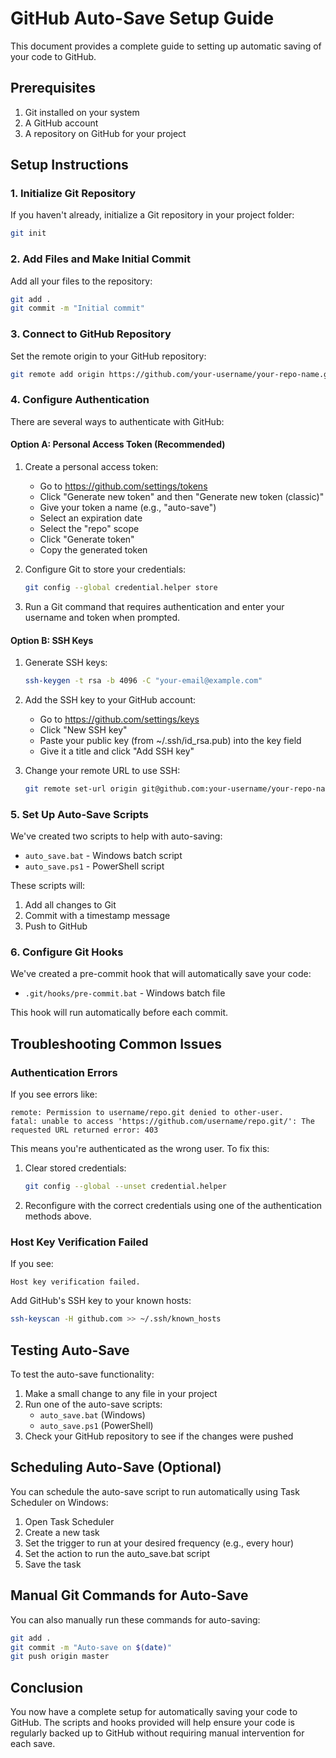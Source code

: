 # GitHub Auto-Save Setup Guide

This document provides a complete guide to setting up automatic saving of your code to GitHub.

## Prerequisites

1. Git installed on your system
2. A GitHub account
3. A repository on GitHub for your project

## Setup Instructions

### 1. Initialize Git Repository

If you haven't already, initialize a Git repository in your project folder:

```bash
git init
```

### 2. Add Files and Make Initial Commit

Add all your files to the repository:

```bash
git add .
git commit -m "Initial commit"
```

### 3. Connect to GitHub Repository

Set the remote origin to your GitHub repository:

```bash
git remote add origin https://github.com/your-username/your-repo-name.git
```

### 4. Configure Authentication

There are several ways to authenticate with GitHub:

#### Option A: Personal Access Token (Recommended)

1. Create a personal access token:
   - Go to https://github.com/settings/tokens
   - Click "Generate new token" and then "Generate new token (classic)"
   - Give your token a name (e.g., "auto-save")
   - Select an expiration date
   - Select the "repo" scope
   - Click "Generate token"
   - Copy the generated token

2. Configure Git to store your credentials:
   ```bash
   git config --global credential.helper store
   ```

3. Run a Git command that requires authentication and enter your username and token when prompted.

#### Option B: SSH Keys

1. Generate SSH keys:
   ```bash
   ssh-keygen -t rsa -b 4096 -C "your-email@example.com"
   ```

2. Add the SSH key to your GitHub account:
   - Go to https://github.com/settings/keys
   - Click "New SSH key"
   - Paste your public key (from ~/.ssh/id_rsa.pub) into the key field
   - Give it a title and click "Add SSH key"

3. Change your remote URL to use SSH:
   ```bash
   git remote set-url origin git@github.com:your-username/your-repo-name.git
   ```

### 5. Set Up Auto-Save Scripts

We've created two scripts to help with auto-saving:

- `auto_save.bat` - Windows batch script
- `auto_save.ps1` - PowerShell script

These scripts will:
1. Add all changes to Git
2. Commit with a timestamp message
3. Push to GitHub

### 6. Configure Git Hooks

We've created a pre-commit hook that will automatically save your code:

- `.git/hooks/pre-commit.bat` - Windows batch file

This hook will run automatically before each commit.

## Troubleshooting Common Issues

### Authentication Errors

If you see errors like:
```
remote: Permission to username/repo.git denied to other-user.
fatal: unable to access 'https://github.com/username/repo.git/': The requested URL returned error: 403
```

This means you're authenticated as the wrong user. To fix this:

1. Clear stored credentials:
   ```bash
   git config --global --unset credential.helper
   ```

2. Reconfigure with the correct credentials using one of the authentication methods above.

### Host Key Verification Failed

If you see:
```
Host key verification failed.
```

Add GitHub's SSH key to your known hosts:
```bash
ssh-keyscan -H github.com >> ~/.ssh/known_hosts
```

## Testing Auto-Save

To test the auto-save functionality:

1. Make a small change to any file in your project
2. Run one of the auto-save scripts:
   - `auto_save.bat` (Windows)
   - `auto_save.ps1` (PowerShell)
3. Check your GitHub repository to see if the changes were pushed

## Scheduling Auto-Save (Optional)

You can schedule the auto-save script to run automatically using Task Scheduler on Windows:

1. Open Task Scheduler
2. Create a new task
3. Set the trigger to run at your desired frequency (e.g., every hour)
4. Set the action to run the auto_save.bat script
5. Save the task

## Manual Git Commands for Auto-Save

You can also manually run these commands for auto-saving:

```bash
git add .
git commit -m "Auto-save on $(date)"
git push origin master
```

## Conclusion

You now have a complete setup for automatically saving your code to GitHub. The scripts and hooks provided will help ensure your code is regularly backed up to GitHub without requiring manual intervention for each save.